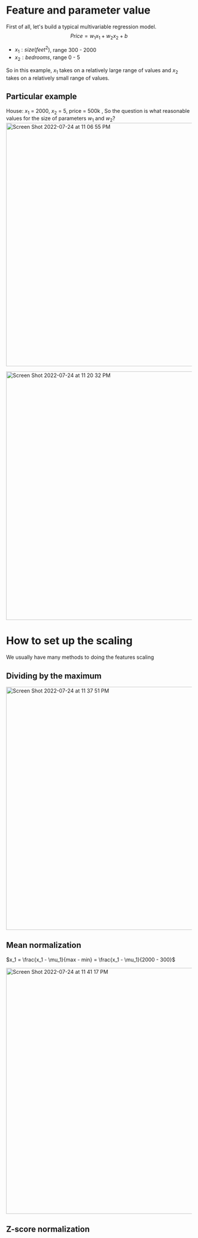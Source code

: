 # Feature and parameter value
First of all, let's build a  typical multivariable regression model.
$$Price = w_1x_1+w_2x_2+b$$
* $x_1: size(feet^2)$, range 300 - 2000
* $x_2: bedrooms$, range 0 - 5

So in this example, $x_1$ takes on a relatively large range of values and $x_2$ takes on a relatively small range of values.

## Particular example
House: $x_1$  = 2000, $x_2$ = 5, price = 500k , So the question is what reasonable values for the size of parameters $w_1$ and $w_2$?
<img width="659" alt="Screen Shot 2022-07-24 at 11 06 55 PM" src="https://user-images.githubusercontent.com/99445916/180690874-51c1dd0b-2d45-4e67-8ab0-18c045265fa4.png">

<img width="673" alt="Screen Shot 2022-07-24 at 11 20 32 PM" src="https://user-images.githubusercontent.com/99445916/180692789-0817b6b5-9acb-488b-8f1b-708a0f9b68f0.png">

# How to set up the scaling 
We usually have many methods to doing the features scaling
## Dividing by the maximum

<img width="658" alt="Screen Shot 2022-07-24 at 11 37 51 PM" src="https://user-images.githubusercontent.com/99445916/180694282-4750e6ec-1c7c-4163-a042-2e45a4d90652.png">

## Mean normalization
$x_1 = \frac{x_1 - \mu_1}{max - min} = \frac{x_1 - \mu_1}{2000 - 300}$

<img width="666" alt="Screen Shot 2022-07-24 at 11 41 17 PM" src="https://user-images.githubusercontent.com/99445916/180694602-45bba262-67ed-45ee-b901-5c18d1d41e65.png">

## Z-score normalization

